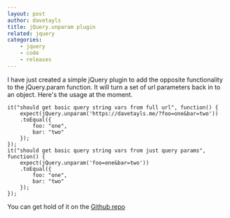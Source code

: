 ```yaml
---
layout: post
author: davetayls
title: jQuery.unparam plugin
related: jquery
categories:
    - jquery
    - code
    - releases
---
```

I have just created a simple jQuery plugin to add the opposite functionality to the jQuery.param function. It will turn a set of url parameters back in to an object. Here's the usage at the moment.


    it("should get basic query string vars from full url", function() {
        expect(jQuery.unparam('https://davetayls.me/?foo=one&bar=two'))
        .toEqual({
            foo: "one",
            bar: "two"
        });
    });
    it("should get basic query string vars from just query params", function() {
        expect(jQuery.unparam('foo=one&bar=two'))
        .toEqual({
            foo: "one",
            bar: "two"
        });
    });


You can get hold of it on the [Github repo](https://github.com/davetayls/jquery.unparam)

